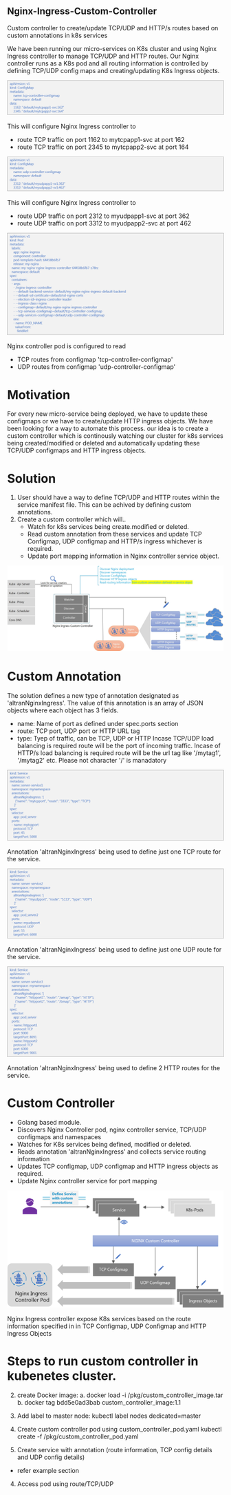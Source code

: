 ## Nginx-Ingress-Custom-Controller
Custom controller to create/update TCP/UDP and HTTP/s routes based on custom annotations in k8s services

We have been running our micro-services on K8s cluster and using Nginx Ingress controller to manage TCP/UDP and HTTP routes. Our Nginx controller runs as a K8s pod and all routing information is controlled by defining TCP/UDP config maps and creating/updating K8s Ingress objects. 


![TCP Configmap example](/pictures/Picture1.jpg)

This will configure Nginx Ingress controller to 
* route TCP traffic on port 1162 to mytcpapp1-svc at port 162
* route TCP traffic on port 2345 to mytcpapp2-svc at port 164

![UDP Configmap example](/pictures/Picture2.jpg)

This will configure Nginx Ingress controller to 
* route UDP traffic on port 2312 to myudpapp1-svc at port 362
* route UDP traffic on port 3312 to myudpapp2-svc at port 462

![Nginx controller configuration](/pictures/Picture3.jpg)

Nginx controller pod is configured to read 
* TCP routes from configmap 'tcp-controller-configmap'
* UDP routes from configmap 'udp-controller-configmap'


# Motivation
For every new micro-service being deployed, we have to update these configmaps or we have to create/update HTTP ingress objects. We have been looking for a way to automate this process. 
our idea is to create a custom controller which is continously watching our cluster for k8s services being created/modified or deleted and automatically updating these TCP/UDP configmaps and HTTP ingress objects.

# Solution
1. User should have a way to define TCP/UDP and HTTP routes within the service manifest file. This can be achived by defining custom annotations.
2. Create a custom controller which will..
   - Watch for k8s services being create.modified or deleted.
   - Read custom annotation from these services and update TCP Configmap, UDP configmap and HTTP/s ingress whichever is required.
   - Update port mapping information in Nginx controller service object.
   
![Custom controller](/pictures/Picture4.jpg)   

# Custom Annotation
The solution defines a new type of annotation designated as 'altranNginxIngress'. The value of this annotation is an array of JSON objects where each object has 3 fields.
* name: Name of port as defined under spec.ports section 
* route: TCP port, UDP port or HTTP URL tag
* type:  Tyep of traffic, can be TCP, UDP or HTTP
Incase TCP/UDP load balancing is required route will be the port of incoming traffic.
Incase of HTTP/s load balancing is required route will be the url tag  like '/mytag1', '/mytag2' etc. Please not character '/' is manadatory

![TCP Annotation ](/pictures/Picture5.jpg) 

Annotation 'altranNginxIngress' being used to define just one TCP route for the service.

![UDP Annotation ](/pictures/Picture6.jpg) 

Annotation 'altranNginxIngress' being used to define just one UDP route for the service.

![HTTP Annotations ](/pictures/Picture7.jpg) 

Annotation 'altranNginxIngress' being used to define 2 HTTP routes for the service.
  
# Custom Controller
* Golang based module.
* Discovers Nginx Controller pod, nginx controller service, TCP/UDP configmaps and namespaces
* Watches for K8s services being defined, modified or deleted.  
* Reads annotation 'altranNginxIngress' and collects service routing information
* Updates TCP configmap, UDP configmap and HTTP ingress objects as required.
* Update Nginx controller service for port mapping

![Nginx Custom controller ](/pictures/Picture8.jpg) 

Nginx Ingress controller expose K8s services based on the route information specified in in TCP Configmap, UDP Configmap and HTTP Ingress Objects


# Steps to run custom controller in kubenetes cluster.


2. create Docker image:
   a. docker load -i /pkg/custom_controller_image.tar
   b. docker tag bdd5e0ad3bab custom_controller_image:1.1

3. Add label to master node:
   kubectl label nodes <masternode> dedicated=master

4. Create custom controller pod using custom_controller_pod.yaml
   kubectl create -f /pkg/custom_controller_pod.yaml

3. Create service with annotation (route information, TCP config details and UDP config details)
* refer example section
  
4.	Access pod using route/TCP/UDP

